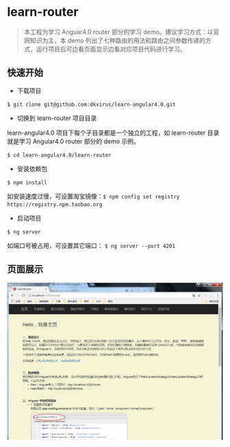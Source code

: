 # learn-router

> 本工程为学习 Anguar4.0 router 部分的学习 demo。建议学习方式：以官网知识为主，本 demo 列出了七种路由的用法和路由之间参数传递的方式，运行项目后可边看页面显示边看对应项目代码进行学习。

## 快速开始

- 下载项目

```
$ git clone git@github.com:dkvirus/learn-angular4.0.git
```

- 切换到 learn-router 项目目录

learn-angular4.0 项目下每个子目录都是一个独立的工程，如 learn-router 目录就是学习 Angular4.0 router 部分的 demo 示例。

```
$ cd learn-angular4.0/learn-router
```

- 安装依赖包

```
$ npm install
```

如安装速度过慢，可设置淘宝镜像：`$ npm config set registry https://registry.npm.taobao.org`

- 启动项目

```
$ ng server
```

如端口号被占用，可设置其它端口： `$ ng server --port 4201`

## 页面展示

![首页](./src/assets/images/page1.png)


